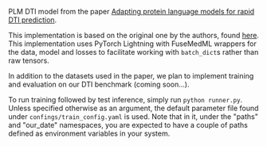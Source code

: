 PLM DTI model from the paper [Adapting protein language models for rapid DTI prediction](https://www.mlsb.io/papers_2021/MLSB2021_Adapting_protein_language_models.pdf).

This implementation is based on the original one by the authors, found [here](https://github.com/samsledje/Contrastive_PLM_DTI/). This implementation uses PyTorch Lightning with FuseMedML wrappers for the data, model and losses to facilitate working with `batch_dict`s rather than raw tensors.  

In addition to the datasets used in the paper, we plan to implement training and evaluation on our DTI benchmark (coming soon...). 

To run training followed by test inference, simply run `python runner.py`.
Unless specified otherwise as an argument, the default parameter file found under `confings/train_config.yaml` is used. Note that in it, under the "paths" and "our_date" namespaces, you are expected to have a couple of paths defined as environment variables in your system.